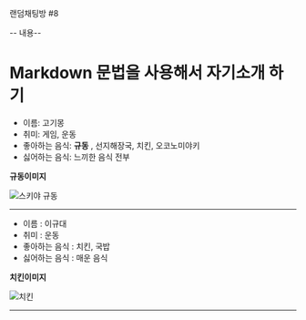 랜덤채팅방 #8

-- 내용--

Markdown 문법을 사용해서 자기소개 하기
============================

- 이름: 고기몽
- 취미: 게임, 운동
- 좋아하는 음식: **규동** , 선지해장국, 치킨, 오코노미야키
- 싫어하는 음식: 느끼한 음식 전부


**규동이미지**

![스키야 규동](https://www.e-hapi.com/img/goods/L/0710154s.jpg)

-----------------------------------------------------------------------------------------------------------------------


- 이름 : 이규대
- 취미 : 운동
- 좋아하는 음식 : 치킨, 국밥
- 싫어하는 음식 : 매운 음식

**치킨이미지**

![치킨](http://www.bhc.co.kr/upload/bhc/menu/macho_20150728_v(1).jpg)

-----------------------------------------------------------------------------------------------------------------------
